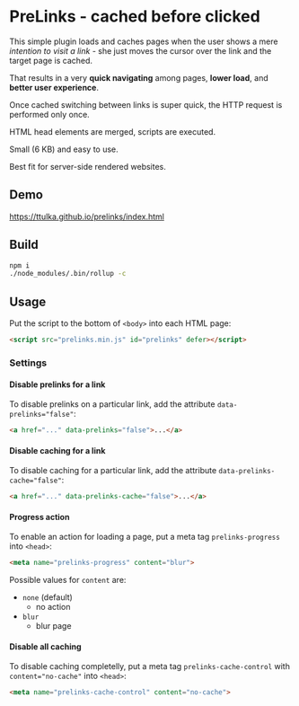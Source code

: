 # PreLinks - cached before clicked

This simple plugin loads and caches pages when the user shows a mere *intention to visit a link* - she just moves the cursor over the link and the target page is cached.

That results in a very **quick navigating** among pages, **lower load**, and **better user experience**.

Once cached switching between links is super quick, the HTTP request is performed only once.

HTML head elements are merged, scripts are executed.

Small (6 KB) and easy to use.

Best fit for server-side rendered websites. 

## Demo

<https://ttulka.github.io/prelinks/index.html>

## Build

```sh
npm i
./node_modules/.bin/rollup -c
```

## Usage

Put the script to the bottom of `<body>` into each HTML page:

```html
<script src="prelinks.min.js" id="prelinks" defer></script>
```

### Settings

#### Disable prelinks for a link

To disable prelinks on a particular link, add the attribute `data-prelinks="false"`:

```html
<a href="..." data-prelinks="false">...</a>
```

#### Disable caching for a link

To disable caching for a particular link, add the attribute `data-prelinks-cache="false"`:

```html
<a href="..." data-prelinks-cache="false">...</a>
```

#### Progress action

To enable an action for loading a page, put a meta tag `prelinks-progress` into `<head>`:

```html
<meta name="prelinks-progress" content="blur">
```

Possible values for `content` are:

- `none` (default)
  - no action
- `blur`
  - blur page

#### Disable all caching

To disable caching completelly, put a meta tag `prelinks-cache-control` with `content="no-cache"` into `<head>`:

```html
<meta name="prelinks-cache-control" content="no-cache">
```
